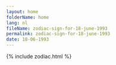 ```yaml
---
layout: home
folderName: home
lang: nl
fileName: zodiac-sign-for-18-june-1993
permalink: zodiac-sign-for-18-june-1993
date: 18-06-1993
---
```

{% include zodiac.html %}
